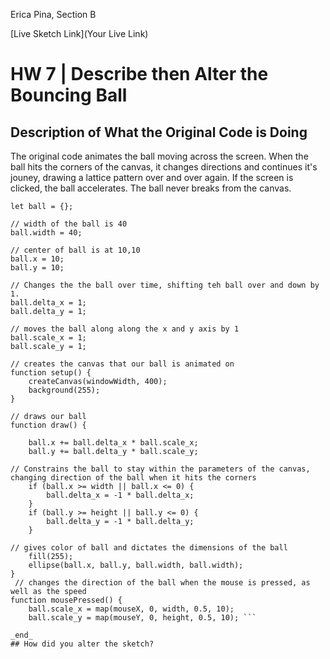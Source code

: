 Erica Pina, Section B

[Live Sketch Link](Your Live Link)


# HW 7 | Describe then Alter the Bouncing Ball

## Description of What the Original Code is Doing

The original code animates the ball moving across the screen. When the ball hits the corners of the canvas, it changes directions and continues it's jouney, drawing a lattice pattern over and over again. If the screen is clicked, the ball accelerates. The ball never breaks from the canvas.

```// creates an object named ball
let ball = {};

// width of the ball is 40
ball.width = 40;

// center of ball is at 10,10
ball.x = 10;
ball.y = 10;

// Changes the the ball over time, shifting teh ball over and down by 1.
ball.delta_x = 1;
ball.delta_y = 1;

// moves the ball along along the x and y axis by 1
ball.scale_x = 1;
ball.scale_y = 1;

// creates the canvas that our ball is animated on
function setup() {
    createCanvas(windowWidth, 400);
    background(255);
}

// draws our ball
function draw() {

    ball.x += ball.delta_x * ball.scale_x;
    ball.y += ball.delta_y * ball.scale_y;

// Constrains the ball to stay within the parameters of the canvas, changing direction of the ball when it hits the corners
    if (ball.x >= width || ball.x <= 0) {
        ball.delta_x = -1 * ball.delta_x;
    }
    if (ball.y >= height || ball.y <= 0) {
        ball.delta_y = -1 * ball.delta_y;
    }

// gives color of ball and dictates the dimensions of the ball
    fill(255);
    ellipse(ball.x, ball.y, ball.width, ball.width);
}
 // changes the direction of the ball when the mouse is pressed, as well as the speed
function mousePressed() {
    ball.scale_x = map(mouseX, 0, width, 0.5, 10);
    ball.scale_y = map(mouseY, 0, height, 0.5, 10); ```

_end_
## How did you alter the sketch?
